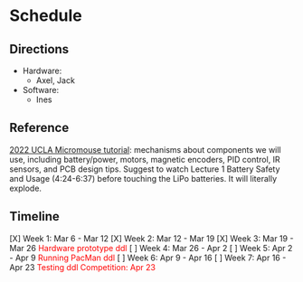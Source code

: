 # **Schedule**

## **Directions**

- Hardware: 
  - Axel, Jack
- Software: 
  - Ines

## **Reference**

[2022 UCLA Micromouse tutorial](https://www.youtube.com/watch?v=UHWE3d_au30&list=PLAWsHzw_h0iiPIaGyXAr44G0XfHfyjOe7): mechanisms about components we will use, including battery/power, motors, magnetic encoders, PID control, IR sensors, and PCB design tips. Suggest to watch Lecture 1 Battery Safety and Usage (4:24-6:37) before touching the LiPo batteries. It will literally explode.

## **Timeline**

[X] Week 1: Mar 6 - Mar 12
[X] Week 2: Mar 12 - Mar 19
[X] Week 3: Mar 19 - Mar 26
<font color='red'>Hardware prototype ddl</font>
[ ] Week 4: Mar 26 - Apr 2
[ ] Week 5: Apr 2 - Apr 9
<font color='red'>Running PacMan ddl</font>
[ ] Week 6: Apr 9 - Apr 16
[ ] Week 7: Apr 16 - Apr 23
<font color='red'>Testing ddl</font>
<font color='red'>Competition: Apr 23</font>
